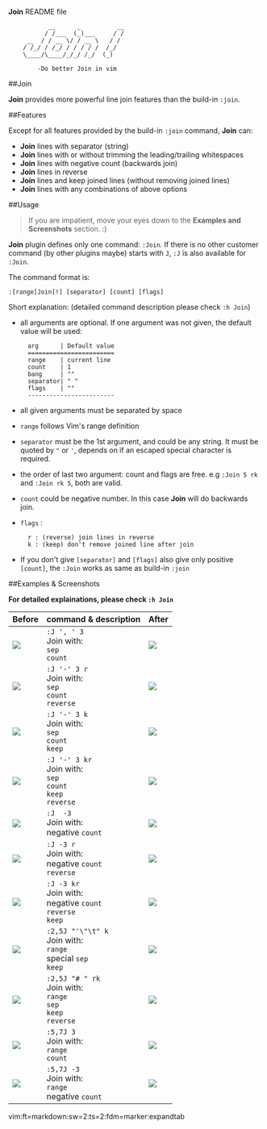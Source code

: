 **Join** README file

		       __      _          __
		      / /___  (_)___     / /
		 __  / / __ \/ / __ \   / / 
		/ /_/ / /_/ / / / / /  /_/  
		\____/\____/_/_/ /_/  (_)  
		
	        -Do better Join in vim

##Join

**Join** provides more powerful line join features than the build-in `:join`.

##Features

Except for all features provided by the build-in `:join` command, **Join** can:

- **Join** lines with separator (string)
- **Join** lines with or without trimming the leading/trailing whitespaces
- **Join** lines with negative count (backwards join)
- **Join** lines in reverse
- **Join** lines and keep joined lines (without removing joined lines)
- **Join** lines with any combinations of above options

##Usage

>If you are impatient, move your eyes down to the **Examples and Screenshots** section. :)

**Join** plugin defines only one command: `:Join`.  If there is no other customer command (by other plugins maybe) starts with `J`, `:J` is also available for `:Join`. 

The command format is:

    :[range]Join[!] [separator] [count] [flags]
		
Short explanation: (detailed command description please check `:h Join`)

- all arguments are optional. If one argument was not given, the default value will be used:

        arg      | Default value
        ========================
        range    | current line 
        count    | 1            
        bang     | ""           
        separator| " "          
        flags    | ""           
        ------------------------

- all given arguments must be separated by space
- `range` follows Vim's range definition
- `separator` must be the 1st argument, and could be any string. It must be quoted by `"` or `'`, depends on if an escaped special character is required.
- the order of last two argument: count and flags are free. e.g `:Join 5 rk` and `:Join rk 5`, both are valid.
- `count` could be negative number. In this case **Join** will do backwards join.
- `flags` :
 
		r : (reverse) join lines in reverse
		k : (keep) don't remove joined line after join

- If you don't give `[separator]` and `[flags]` also give only positive `[count]`, the `:Join` works as same as build-in `:join`

##Examples & Screenshots

**For detailed explainations, please check `:h Join`**

Before     |command & description                                                        |After
---        |---                                                                          |---
![][before]|`:J ', ' 3`<br/>Join with:<br/>`sep`<br/>`count`                             |![][after01]
![][before]|`:J '-' 3 r`<br/>Join with:<br/>`sep`<br/>`count`<br/>`reverse`              |![][after02]
![][before]|`:J '-' 3 k`<br/>Join with:<br/>`sep`<br/>`count`<br/>`keep`                 |![][after03]
![][before]|`:J '-' 3 kr`<br/>Join with:<br/>`sep`<br/>`count`<br/>`keep`<br/>`reverse`  |![][after04]
![][before]|`:J  -3`<br/>Join with:<br/>negative `count`                                 |![][after05]
![][before]|`:J -3 r`<br/>Join with:<br/>negative `count`<br/>`reverse`                  |![][after06]
![][before]|`:J -3 kr`<br/>Join with:<br/>negative `count`<br/>`reverse`<br/>`keep`      |![][after07]
![][before]|`:2,5J "'\"\t" k`<br/>Join with:<br/>`range`<br/>special `sep`<br/>`keep`    |![][after08]
![][before]|`:2,5J "# " rk`<br/>Join with:<br/>`range`<br/>`sep`<br/>`keep`<br/>`reverse`|![][after09]
![][before]|`:5,7J 3`<br/>Join with:<br/>`range`<br/>`count`                             |![][after10]
![][before]|`:5,7J -3`<br/>Join with:<br/>`range`<br/>negative `count`                   |![][after11]


[before]: https://lh3.googleusercontent.com/-IXqp1V2h_HA/UWQCFc4bRAI/AAAAAAAAGxs/mqcm1khN1gU/s352/Join_before.png
[after01]: https://lh4.googleusercontent.com/-DqvfdX6MCiU/UWQCDsP5E7I/AAAAAAAAGxs/2WnuKdgC80M/s352/Join_01after.png
[after02]: https://lh4.googleusercontent.com/-hw8IC-YmIhE/UWQCDgj5wjI/AAAAAAAAGxs/ezX_2JTfIi4/s352/Join_02after.png
[after03]: https://lh3.googleusercontent.com/-7guzDaZG0w8/UWQCDnx04PI/AAAAAAAAGxs/2gf4vfUlgNo/s352/Join_03after.png
[after04]: https://lh4.googleusercontent.com/-1IJjBlWyESs/UWQCDy7cYQI/AAAAAAAAGxs/eySzhoe58SA/s352/Join_04after.png
[after05]: https://lh6.googleusercontent.com/-2Cf0bxmAQTo/UWQCECkBcXI/AAAAAAAAGxs/KtJW73eSvCs/s352/Join_05after.png
[after06]: https://lh4.googleusercontent.com/-x7oZd6beZzw/UWQCELjXSwI/AAAAAAAAGxs/dG7zZmXEUb0/s352/Join_06after.png
[after07]: https://lh3.googleusercontent.com/-72riJu4013M/UWQCErpQAII/AAAAAAAAGxs/TdVE93p6m4I/s352/Join_07after.png
[after08]: https://lh5.googleusercontent.com/-5G5cqY0uOp0/UWQCEmXmtTI/AAAAAAAAGxs/z7bE07FkhcU/s352/Join_08after.png
[after09]: https://lh6.googleusercontent.com/-LLHPh8cdWAI/UWQCEjf_34I/AAAAAAAAGxs/9obzpaHeS7c/s352/Join_09after.png
[after10]: https://lh3.googleusercontent.com/-NVj0xyquocE/UWQCFDTidPI/AAAAAAAAGxs/yesHmMVAfrk/s363/Join_10after.png
[after11]: https://lh4.googleusercontent.com/-xORvSXkcDl4/UWQCFTdqpYI/AAAAAAAAGxs/E_X6z9Ij7O4/s363/Join_11after.png

 vim:ft=markdown:sw=2:ts=2:fdm=marker:expandtab
